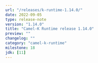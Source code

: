 ```yaml
---
url: "/releases/k-runtime-1.14.0/"
date: 2022-09-05
type: release-note
version: "1.14.0"
title: "Camel-K Runtime release 1.14.0"
preview: ""
changelog: ""
category: "camel-k-runtime"
milestone: 18
jdk: [11]
---
```

